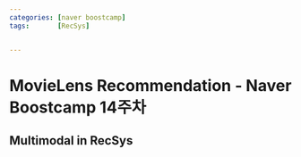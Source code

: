 ```yaml
---
categories: [naver boostcamp]
tags:       [RecSys]


---
```


# MovieLens Recommendation - Naver Boostcamp 14주차

## Multimodal in RecSys
